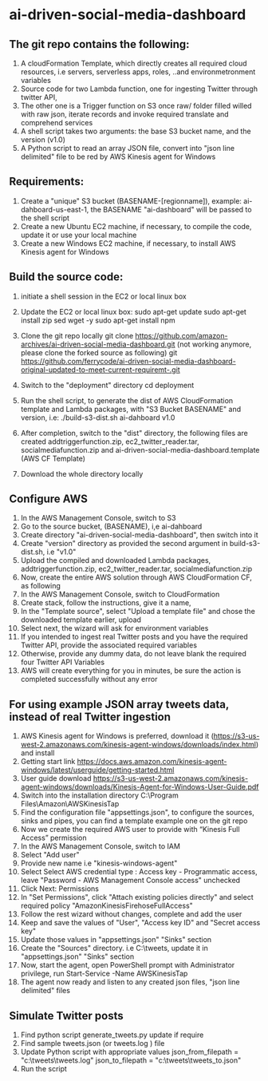 # ai-driven-social-media-dashboard
## The git repo contains the following: 
1. A cloudFormation Template, which directly creates all required cloud resources, i.e servers, serverless apps, roles, ..and environmetronment variables 
2. Source code for two Lambda function, one for ingesting Twitter through twitter API, 
3. The other one is a Trigger function on S3 once raw/ folder filled willed with raw json, iterate records and invoke required translate and comprehend services 
4. A shell script takes two arguments: the base S3 bucket name, and the version (v1.0)
5. A Python script to read an array JSON file, convert into "json line delimited" file to be red by AWS Kinesis agent for Windows 

## Requirements:
1. Create a "unique" S3 bucket (BASENAME-[regionname]), example: ai-dahboard-us-east-1, the BASENAME "ai-dashboard" will be passed to the shell script 
2. Create a new Ubuntu EC2 machine, if necessary,  to compile the code, update it or use your local machine 
3. Create a new Windows EC2 machine, if necessary, to install AWS Kinesis agent for Windows

## Build the source code: 
1. initiate a shell session in the EC2 or local linux box
2. Update the EC2 or local linux box:
	sudo apt-get update
	sudo apt-get install zip sed wget -y
	sudo apt-get install npm 
3. Clone the git repo locally 
	git clone https://github.com/amazon-archives/ai-driven-social-media-dashboard.git (not working anymore, please clone the forked source as following)
	git https://github.com/ferrycode/ai-driven-social-media-dashboard-original-updated-to-meet-current-requiremt-.git

4. Switch to the "deployment" directory 
	cd deployment

5. Run the shell script, to generate the dist of AWS CloudFormation template and Lambda packages, with "S3 Bucket BASENAME" and version, i.e:
	./build-s3-dist.sh ai-dahboard v1.0 

6. After completion, switch to the "dist" directory, the following files are created 
	addtriggerfunction.zip, ec2_twitter_reader.tar, socialmediafunction.zip and ai-driven-social-media-dashboard.template (AWS CF Template)
7. Download the whole directory locally 

## Configure AWS 

1. In the AWS Management Console, switch to S3 
2. Go to the source bucket, (BASENAME), i,e ai-dahboard
3. Create directory "ai-driven-social-media-dashboard", then switch into it
4. Create "version" directory as provided the second argument in build-s3-dist.sh, i.e "v1.0" 
5. Upload the compiled and downloaded Lambda packages, addtriggerfunction.zip, ec2_twitter_reader.tar, socialmediafunction.zip
6. Now, create the entire AWS solution through AWS CloudFormation CF, as following 
7. In the AWS Management Console, switch to CloudFormation 
8. Create stack, follow the instructions, give it a name,
9. In the "Template source", select "Upload a template file" and chose the downloaded template earlier, upload
10. Select next, the wizard will ask for environment variables 
11. If you intended to ingest real Twitter posts and you have the required Twitter API, provide the associated required variables
12. Otherwise, provide any dummy data, do not leave blank the required four Twitter API Variables 
13. AWS will create everything for you in minutes, be sure the action is completed successfully without any error 

## For using example JSON array tweets data, instead of real Twitter ingestion
1. AWS Kinesis agent for Windows is preferred, download it (https://s3-us-west-2.amazonaws.com/kinesis-agent-windows/downloads/index.html) and install 
2. Getting start link https://docs.aws.amazon.com/kinesis-agent-windows/latest/userguide/getting-started.html  
3. User guide download https://s3-us-west-2.amazonaws.com/kinesis-agent-windows/downloads/Kinesis-Agent-for-Windows-User-Guide.pdf
4. Switch into the installation directory C:\Program Files\Amazon\AWSKinesisTap
5. Find the configuration file "appsettings.json", to configure the sources, sinks and pipes, you can find a template example one on the git repo
6. Now we create the required AWS user to provide with “Kinesis Full Access” permission 
7. In the AWS Management Console, switch to IAM 
8. Select "Add user"
9. Provide new name i.e "kinesis-windows-agent"
10. Select Select AWS credential type : Access key - Programmatic access, leave "Password - AWS Management Console access" unchecked 
11. Click Next: Permissions 
12. In "Set Permissions", click "Attach existing policies directly"  and select required policy "AmazonKinesisFirehoseFullAccess"
13. Follow the rest wizard without changes, complete and add the user 
14. Keep and save the values of "User", "Access key ID" and "Secret access key"
15. Update those values in "appsettings.json" "Sinks" section
16. Create the "Sources" directory. i.e C:\tweets, update it in "appsettings.json" "Sinks" section
17. Now, start the agent, open PowerShell prompt with Administrator privilege, run 
	Start-Service -Name AWSKinesisTap
18. The agent now ready and listen to any created json files, "json line delimited" files

## Simulate Twitter posts 
1. Find python script generate_tweets.py update if require
2. Find sample tweets.json (or tweets.log ) file
3. Update Python script with appropriate values
	json_from_filepath = "c:\\tweets\\tweets.log"
	json_to_filepath = "c:\\tweets\\tweets_to.json"
4. Run the script

